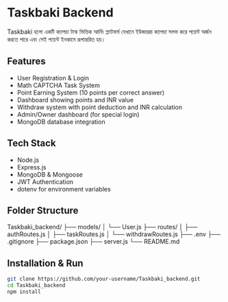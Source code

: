 # Taskbaki Backend

Taskbaki হলো একটি ক্যাপচা টাস্ক ভিত্তিক আর্নিং প্ল্যাটফর্ম যেখানে ইউজাররা ক্যাপচা সলভ করে পয়েন্ট অর্জন করতে পারে এবং সেই পয়েন্ট ইনকামে রূপান্তরিত হয়।

## Features

- User Registration & Login
- Math CAPTCHA Task System
- Point Earning System (10 points per correct answer)
- Dashboard showing points and INR value
- Withdraw system with point deduction and INR calculation
- Admin/Owner dashboard (for special login)
- MongoDB database integration

## Tech Stack

- Node.js
- Express.js
- MongoDB & Mongoose
- JWT Authentication
- dotenv for environment variables

## Folder Structure
Taskbaki_backend/ ├── models/ │   └── User.js ├── routes/ │   ├── authRoutes.js │   ├── taskRoutes.js │   └── withdrawRoutes.js ├── .env ├── .gitignore ├── package.json ├── server.js └── README.md

## Installation & Run

```bash
git clone https://github.com/your-username/Taskbaki_backend.git
cd Taskbaki_backend
npm install
